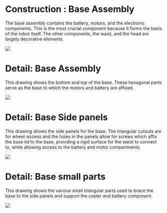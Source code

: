 # Construction : Base Assembly

The base assembly contains the battery, motors, and the electronic components.
This is the most crucial component because it forms the basis of the robot itself.
The other components, the waist, and the head are largely decorative elements.

<img src="snackbot-diagram-base-assembly.svg"/>

# Detail: Base Assembly

This drawing shows the bottom and top of the base.  These hexagonal parts
serve as the base to which the motors and battery are affixed.

<img src="snackbot-laser-base-horiz.svg"/>

# Detail: Base Side panels

This drawing shows the side panels for the base.  The triangular cutouts are for
wheel-access and the holes in the panels allow for screws which affix the base
lid to the base, providing a rigid surface for the waist to connect to,
while allowing access to the battery and motor compartments.

<img src="snackbot-laser-base-sides.svg"/>

# Detail: Base small parts

This drawing shows the various small triangular parts used to
brace the base to the side panels and support the caster and battery
component.  

<img src="snackbot-laser-smallparts.svg"/>
